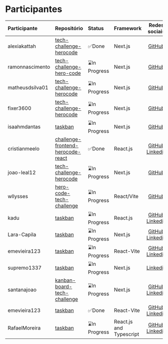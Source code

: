 # Participantes

| Participante | Repositório | Status | Framework | Redes sociais |
|:-------------|:------------|:-------|:----------|:-------------:|
| alexiakattah | [tech-challenge-herocode](https://github.com/HeroCodeBR/01-tech-challenge) | ✅Done | Next.js | [GitHub](https://github.com/herocodebr) |
| ramonnascimento | [tech-challenge-hero-code](https://github.com/ramon-nascimento/tech-challange-hero-code) | ⌛In Progress | Next.js | [GitHub](https://github.com/ramon-nascimento) |
| matheusdsilva01 | [tech-challenge-herocode](https://github.com/matheusdsilva01/tech-challenge-hero) | ⌛In Progress | Next.js | [GitHub](https://github.com/matheusdsilva01) |
| fixer3600 | [tech-challenge-herocode](https://github.com/matheusdsilva01/tech-challenge-hero) | ⌛In Progress | Next.js | [GitHub](https://github.com/fixer3600) |
| isaahmdantas | [taskban](https://github.com/isaahmdantas/taskban) | ⌛In Progress | Next.js | [GitHub](https://github.com/isaahmdantas) |
| cristianmeelo | [challenge-frontend-herocode-react](https://github.com/cristianmeelo/challenge-frontend-herocode-react) | ✅Done | React.js | [GitHub](https://github.com/cristinmeelo) [Linkedin](https://www.linkedin.com/in/cristian-melo/) |
| joao-leal12 | [tech-challenge-herocode](https://github.com/joao-leal12/task-challenge) | ⌛In Progress | Next.js | [GitHub](https://github.com/joao-leal12) |
| wllysses | [hero-code-tech-challenge](https://github.com/wllysses/hero-code-tech-challenge) | ⌛In Progress | React/Vite | [GitHub](https://github.com/wllysses) |
| kadu | [taskban](https://github.com/Kaduh15/Teskban) | ⌛In Progress | React.js | [GitHub](https://github.com/kaduh15) [Linkedin](https://www.linkedin.com/in/kaduh15/) |
| Lara-Capila | [taskban](https://github.com/Lara-Capila/taskban-hero-code) | ⌛In Progress | Next.js | [GitHub](https://github.com/Lara-Capila) [Linkedin](https://www.linkedin.com/in/lara-capila/) |
| emevieira123 | [taskban](https://github.com/emevieira123/taskban-hero-code) | ⌛In Progress | React-Vite | [GitHub](https://github.com/emevieira123) [Linkedin](https://www.linkedin.com/in/emevieira/) |
| supremo1337 | [taskban](https://github.com/Supremo1337/to-do-challenge-hero-coe) | ⌛In Progress | Next.js | [Linkedin](https://www.linkedin.com/in/lucas-wyllame-aráujo-alves-768425207/) |
| santanajoao | [kanban-board-tech-challenge](https://github.com/santanajoao/kanban-board-tech-challenge) | ⌛In Progress | Next.js | [GitHub](https://github.com/santanajoao) [Linkedin](https://www.linkedin.com/in/joaopedrosantanac/) |
| emevieira123 | [taskban](https://github.com/emevieira123/taskban-hero-code) | ✅Done | React-Vite | [GitHub](https://github.com/emevieira123) [Linkedin](https://www.linkedin.com/in/emevieira/) |
| RafaelMoreira | [taskban](https://github.com/RafaeltiMoreira/taskban-dash) | ⌛In Progress | React.js and Typescript | [GitHub](https://github.com/RafaeltiMoreira) [Linkedin](https://www.linkedin.com/in/rafael-moreira-ti/) |